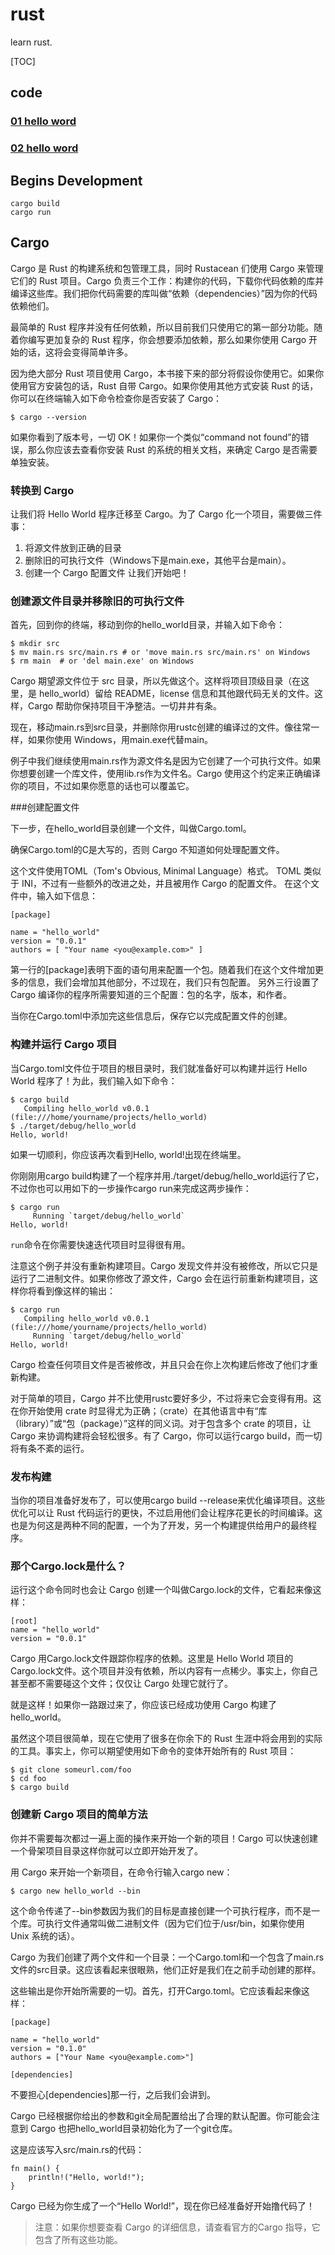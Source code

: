 # rust
learn rust.

[TOC]

## code

### [01 hello word](./src/01/01.rs)

### [02 hello word](./src/01/01.rs)

## Begins Development

```
cargo build
cargo run
```


## Cargo

Cargo 是 Rust 的构建系统和包管理工具，同时 Rustacean 们使用 Cargo 来管理它们的 Rust 项目。Cargo 负责三个工作：构建你的代码，下载你代码依赖的库并编译这些库。我们把你代码需要的库叫做“依赖（dependencies）”因为你的代码依赖他们。

最简单的 Rust 程序并没有任何依赖，所以目前我们只使用它的第一部分功能。随着你编写更加复杂的 Rust 程序，你会想要添加依赖，那么如果你使用 Cargo 开始的话，这将会变得简单许多。

因为绝大部分 Rust 项目使用 Cargo，本书接下来的部分将假设你使用它。如果你使用官方安装包的话，Rust 自带 Cargo。如果你使用其他方式安装 Rust 的话，你可以在终端输入如下命令检查你是否安装了 Cargo：

```
$ cargo --version
```

如果你看到了版本号，一切 OK！如果你一个类似“command not found”的错误，那么你应该去查看你安装 Rust 的系统的相关文档，来确定 Cargo 是否需要单独安装。

### 转换到 Cargo

让我们将 Hello World 程序迁移至 Cargo。为了 Cargo 化一个项目，需要做三件事：
1. 将源文件放到正确的目录
2. 删除旧的可执行文件（Windows下是main.exe，其他平台是main）。
3. 创建一个 Cargo 配置文件
让我们开始吧！

### 创建源文件目录并移除旧的可执行文件
首先，回到你的终端，移动到你的hello_world目录，并输入如下命令：

```
$ mkdir src
$ mv main.rs src/main.rs # or 'move main.rs src/main.rs' on Windows
$ rm main  # or 'del main.exe' on Windows
```

Cargo 期望源文件位于 src 目录，所以先做这个。这样将项目顶级目录（在这里，是 hello_world）留给 README，license 信息和其他跟代码无关的文件。这样，Cargo 帮助你保持项目干净整洁。一切井井有条。

现在，移动main.rs到src目录，并删除你用rustc创建的编译过的文件。像往常一样，如果你使用 Windows，用main.exe代替main。

例子中我们继续使用main.rs作为源文件名是因为它创建了一个可执行文件。如果
你想要创建一个库文件，使用lib.rs作为文件名。Cargo 使用这个约定来正确编译你的项目，不过如果你愿意的话也可以覆盖它。

###创建配置文件

下一步，在hello_world目录创建一个文件，叫做Cargo.toml。

确保Cargo.toml的C是大写的，否则 Cargo 不知道如何处理配置文件。

这个文件使用TOML（Tom's Obvious, Minimal Language）格式。 TOML 类似于 INI，不过有一些额外的改进之处，并且被用作 Cargo 的配置文件。
在这个文件中，输入如下信息：
```
[package]

name = "hello_world"
version = "0.0.1"
authors = [ "Your name <you@example.com>" ]
```

第一行的[package]表明下面的语句用来配置一个包。随着我们在这个文件增加更多的信息，我们会增加其他部分，不过现在，我们只有包配置。
另外三行设置了 Cargo 编译你的程序所需要知道的三个配置：包的名字，版本，和作者。

当你在Cargo.toml中添加完这些信息后，保存它以完成配置文件的创建。

### 构建并运行 Cargo 项目

当Cargo.toml文件位于项目的根目录时，我们就准备好可以构建并运行 Hello World 程序了！为此，我们输入如下命令：

```
$ cargo build
   Compiling hello_world v0.0.1 (file:///home/yourname/projects/hello_world)
$ ./target/debug/hello_world
Hello, world!
```

如果一切顺利，你应该再次看到Hello, world!出现在终端里。

你刚刚用cargo build构建了一个程序并用./target/debug/hello_world运行了它，不过你也可以用如下的一步操作cargo run来完成这两步操作：

```
$ cargo run
     Running `target/debug/hello_world`
Hello, world!
```

`run`命令在你需要快速迭代项目时显得很有用。

注意这个例子并没有重新构建项目。Cargo 发现文件并没有被修改，所以它只是运行了二进制文件。如果你修改了源文件，Cargo 会在运行前重新构建项目，这样你将看到像这样的输出：
```
$ cargo run
   Compiling hello_world v0.0.1 (file:///home/yourname/projects/hello_world)
     Running `target/debug/hello_world`
Hello, world!
```
Cargo 检查任何项目文件是否被修改，并且只会在你上次构建后修改了他们才重新构建。

对于简单的项目，Cargo 并不比使用rustc要好多少，不过将来它会变得有用。这在你开始使用 crate 时显得尤为正确；（crate）在其他语言中有“库（library）”或“包（package）”这样的同义词。对于包含多个 crate 的项目，让 Cargo 来协调构建将会轻松很多。有了 Cargo，你可以运行cargo build，而一切将有条不紊的运行。

### 发布构建

当你的项目准备好发布了，可以使用cargo build --release来优化编译项目。这些优化可以让 Rust 代码运行的更快，不过启用他们会让程序花更长的时间编译。这也是为何这是两种不同的配置，一个为了开发，另一个构建提供给用户的最终程序。

### 那个Cargo.lock是什么？

运行这个命令同时也会让 Cargo 创建一个叫做Cargo.lock的文件，它看起来像这样：

```
[root]
name = "hello_world"
version = "0.0.1"
```

Cargo 用Cargo.lock文件跟踪你程序的依赖。这里是 Hello World 项目的Cargo.lock文件。这个项目并没有依赖，所以内容有一点稀少。事实上，你自己甚至都不需要碰这个文件；仅仅让 Cargo 处理它就行了。

就是这样！如果你一路跟过来了，你应该已经成功使用 Cargo 构建了hello_world。

虽然这个项目很简单，现在它使用了很多在你余下的 Rust 生涯中将会用到的实际的工具。事实上，你可以期望使用如下命令的变体开始所有的 Rust 项目：

```
$ git clone someurl.com/foo
$ cd foo
$ cargo build
```

### 创建新 Cargo 项目的简单方法

你并不需要每次都过一遍上面的操作来开始一个新的项目！Cargo 可以快速创建一个骨架项目目录这样你就可以立即开始开发了。

用 Cargo 来开始一个新项目，在命令行输入cargo new：

```
$ cargo new hello_world --bin
```

这个命令传递了--bin参数因为我们的目标是直接创建一个可执行程序，而不是一个库。可执行文件通常叫做二进制文件（因为它们位于/usr/bin，如果你使用 Unix 系统的话）。

Cargo 为我们创建了两个文件和一个目录：一个Cargo.toml和一个包含了main.rs文件的src目录。这应该看起来很眼熟，他们正好是我们在之前手动创建的那样。

这些输出是你开始所需要的一切。首先，打开Cargo.toml。它应该看起来像这样：

```
[package]

name = "hello_world"
version = "0.1.0"
authors = ["Your Name <you@example.com>"]

[dependencies]
```

不要担心[dependencies]那一行，之后我们会讲到。

Cargo 已经根据你给出的参数和git全局配置给出了合理的默认配置。你可能会注意到 Cargo 也把hello_world目录初始化为了一个git仓库。

这是应该写入src/main.rs的代码：

```
fn main() {
    println!("Hello, world!");
}
```

Cargo 已经为你生成了一个“Hello World!”，现在你已经准备好开始撸代码了！

> 注意：如果你想要查看 Cargo 的详细信息，请查看官方的Cargo 指导，它包含了所有这些功能。
